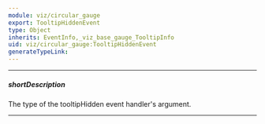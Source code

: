 ```yaml
---
module: viz/circular_gauge
export: TooltipHiddenEvent
type: Object
inherits: EventInfo,_viz_base_gauge_TooltipInfo
uid: viz/circular_gauge:TooltipHiddenEvent
generateTypeLink: 
---
```

---
##### shortDescription
The type of the tooltipHidden event handler's argument.

---
<!-- Description goes here -->